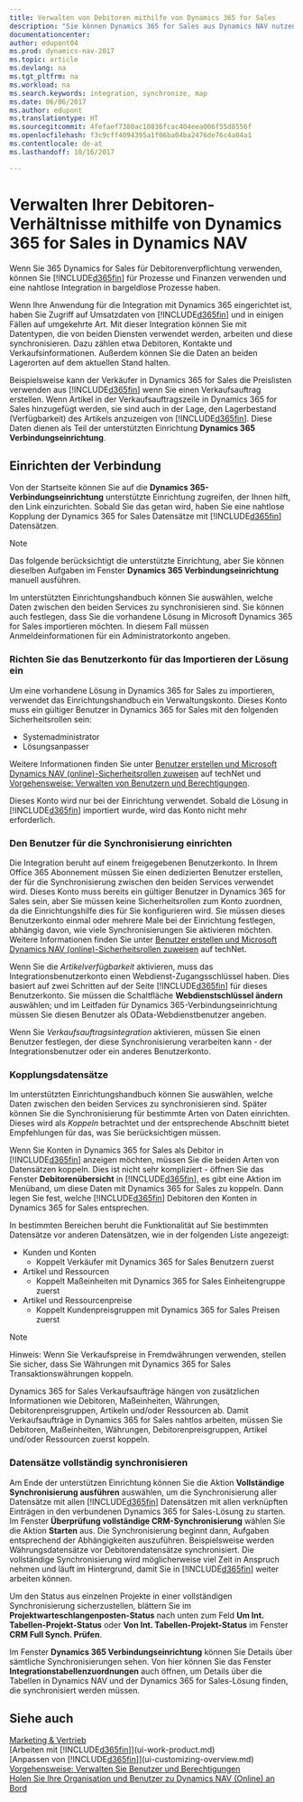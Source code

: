 ```yaml
---
title: Verwalten von Debitoren mithilfe von Dynamics 365 for Sales
description: "Sie können Dynamics 365 for Sales aus Dynamics NAV nutzen, um Daten zu verknüpfen und eine nahtlose Integration und Synchronisation der führenden Prozesse sicherzustellen."
documentationcenter: 
author: edupont04
ms.prod: dynamics-nav-2017
ms.topic: article
ms.devlang: na
ms.tgt_pltfrm: na
ms.workload: na
ms.search.keywords: integration, synchronize, map
ms.date: 06/06/2017
ms.author: edupont
ms.translationtype: HT
ms.sourcegitcommit: 4fefaef7380ac10836fcac404eea006f55d8556f
ms.openlocfilehash: f3c9cff4094395a1f06ba04ba2476de76c4a04a1
ms.contentlocale: de-at
ms.lasthandoff: 10/16/2017

---
```

# <a name="managing-your-customer-relationships-using-dynamics-365-for-sales-from-inside-dynamics-nav"></a>Verwalten Ihrer Debitoren-Verhältnisse mithilfe von Dynamics 365 for Sales in Dynamics NAV
Wenn Sie 365 Dynamics for Sales für Debitorenverpflichtung verwenden, können Sie [!INCLUDE[d365fin](includes/d365fin_md.md)] für Prozesse und Finanzen verwenden und eine nahtlose Integration in bargeldlose Prozesse haben.

Wenn Ihre Anwendung für die Integration mit Dynamics 365 eingerichtet ist, haben Sie Zugriff auf Umsatzdaten von [!INCLUDE[d365fin](includes/d365fin_md.md)] und in einigen Fällen auf umgekehrte Art. Mit dieser Integration können Sie mit Datentypen, die von beiden Diensten verwendet werden, arbeiten und diese synchronisieren. Dazu zählen etwa Debitoren, Kontakte und Verkaufsinformationen. Außerdem können Sie die Daten an beiden Lagerorten auf dem aktuellen Stand halten.  

Beispielsweise kann der Verkäufer in Dynamics 365 for Sales die Preislisten verwenden aus [!INCLUDE[d365fin](includes/d365fin_md.md)] wenn Sie einen Verkaufsauftrag erstellen. Wenn Artikel in der Verkaufsauftragszeile in Dynamics 365 for Sales hinzugefügt werden, sie sind auch in der Lage, den Lagerbestand (Verfügbarkeit) des Artikels anzuzeigen von [!INCLUDE[d365fin](includes/d365fin_md.md)]. Diese Daten dienen als Teil der unterstützten Einrichtung **Dynamics 365 Verbindungseinrichtung**.  

## <a name="setting-up-the-connection"></a>Einrichten der Verbindung
Von der Startseite können Sie auf die **Dynamics 365-Verbindungseinrichtung** unterstützte Einrichtung zugreifen, der Ihnen hilft, den Link einzurichten. Sobald Sie das getan wird, haben Sie eine nahtlose Kopplung der Dynamics 365 for Sales Datensätze mit [!INCLUDE[d365fin](includes/d365fin_md.md)] Datensätzen.  

> [!NOTE]  
>   Das folgende berücksichtigt die unterstützte Einrichtung, aber Sie können dieselben Aufgaben im Fenster **Dynamics 365 Verbindungseinrichtung** manuell ausführen.

Im unterstützten Einrichtungshandbuch können Sie auswählen, welche Daten zwischen den beiden Services zu synchronisieren sind. Sie können auch festlegen, dass Sie die vorhandene Lösung in Microsoft Dynamics 365 for Sales importieren möchten. In diesem Fall müssen Anmeldeinformationen für ein Administratorkonto angeben.

### <a name="setting-up-the-user-account-for-importing-the-solution"></a>Richten Sie das Benutzerkonto für das Importieren der Lösung ein
Um eine vorhandene Lösung in Dynamics 365 for Sales zu importieren, verwendet das Einrichtungshandbuch ein Verwaltungskonto. Dieses Konto muss ein gültiger Benutzer in Dynamics 365 for Sales mit den folgenden Sicherheitsrollen sein:

* Systemadministrator  
* Lösungsanpasser  

Weitere Informationen finden Sie unter [Benutzer erstellen und Microsoft Dynamics NAV (online)-Sicherheitsrollen zuweisen](https://technet.microsoft.com/library/jj191623.aspx) auf techNet und [Vorgehensweise: Verwalten von Benutzern und Berechtigungen](ui-how-users-permissions.md).  

Dieses Konto wird nur bei der Einrichtung verwendet. Sobald die Lösung in [!INCLUDE[d365fin](includes/d365fin_md.md)] importiert wurde, wird das Konto nicht mehr erforderlich.

### <a name="setting-up-the-user-account-for-synchronization"></a>Den Benutzer für die Synchronisierung einrichten
Die Integration beruht auf einem freigegebenen Benutzerkonto. In Ihrem Office 365 Abonnement müssen Sie einen dedizierten Benutzer erstellen, der für die Synchronisierung zwischen den beiden Services verwendet wird. Dieses Konto muss bereits ein gültiger Benutzer in Dynamics 365 for Sales sein, aber Sie müssen keine Sicherheitsrollen zum Konto zuordnen, da die Einrichtungshilfe dies für Sie konfigurieren wird. Sie müssen dieses Benutzerkonto einmal oder mehrere Male bei der Einrichtung festlegen, abhängig davon, wie viele Synchronisierungen Sie aktivieren möchten. Weitere Informationen finden Sie unter [Benutzer erstellen und Microsoft Dynamics NAV (online)-Sicherheitsrollen zuweisen](https://technet.microsoft.com/library/jj191623.aspx) auf techNet.

Wenn Sie die *Artikelverfügbarkeit* aktivieren, muss das Integrationsbenutzerkonto einen Webdienst-Zugangsschlüssel haben. Dies basiert auf zwei Schritten auf der Seite [!INCLUDE[d365fin](includes/d365fin_md.md)] für dieses Benutzerkonto. Sie müssen die Schaltfläche **Webdienstschlüssel ändern** auswählen; und im Leitfaden für Dynamics 365-Verbindungseinrichtung müssen Sie diesen Benutzer als OData-Webdienstbenutzer angeben.

Wenn Sie *Verkaufsauftragsintegration* aktivieren, müssen Sie einen Benutzer festlegen, der diese Synchronisierung verarbeiten kann - der Integrationsbenutzer oder ein anderes Benutzerkonto.

### <a name="coupling-records"></a>Kopplungsdatensätze
Im unterstützten Einrichtungshandbuch können Sie auswählen, welche Daten zwischen den beiden Services zu synchronisieren sind. Später können Sie die Synchronisierung für bestimmte Arten von Daten einrichten. Dieses wird als *Koppeln* betrachtet und der entsprechende Abschnitt bietet Empfehlungen für das, was Sie berücksichtigen müssen.

Wenn Sie Konten in Dynamics 365 for Sales als Debitor in [!INCLUDE[d365fin](includes/d365fin_md.md)] anzeigen möchten, müssen Sie die beiden Arten von Datensätzen koppeln. Dies ist nicht sehr kompliziert - öffnen Sie das Fenster **Debitorenübersicht** in [!INCLUDE[d365fin](includes/d365fin_md.md)], es gibt eine Aktion im Menüband, um diese Daten mit Dynamics 365 for Sales zu koppeln. Dann legen Sie fest, welche [!INCLUDE[d365fin](includes/d365fin_md.md)] Debitoren den Konten in Dynamics 365 for Sales entsprechen.

In bestimmten Bereichen beruht die Funktionalität auf Sie bestimmten Datensätze vor anderen Datensätzen, wie in der folgenden Liste angezeigt:

* Kunden und Konten  
  * Koppelt Verkäufer mit Dynamics 365 for Sales Benutzern zuerst  
* Artikel und Ressourcen  
  * Koppelt Maßeinheiten mit Dynamics 365 for Sales Einheitengruppe zuerst  
* Artikel und Ressourcenpreise  
  * Koppelt Kundenpreisgruppen mit Dynamics 365 for Sales Preisen zuerst  

> [!NOTE]  
>   Hinweis: Wenn Sie Verkaufspreise in Fremdwährungen verwenden, stellen Sie sicher, dass Sie Währungen mit Dynamics 365 for Sales Transaktionswährungen koppeln.

Dynamics 365 for Sales Verkaufsaufträge hängen von zusätzlichen Informationen wie Debitoren, Maßeinheiten, Währungen, Debitorenpreisgruppen, Artikeln und/oder Ressourcen ab. Damit Verkaufsaufträge in Dynamics 365 for Sales nahtlos arbeiten, müssen Sie Debitoren, Maßeinheiten, Währungen, Debitorenpreisgruppen, Artikel und/oder Ressourcen zuerst koppeln.

### <a name="synchronizing-records-fully"></a>Datensätze vollständig synchronisieren
Am Ende der unterstützen Einrichtung können Sie die Aktion **Vollständige Synchronisierung ausführen** auswählen, um die Synchronisierung aller Datensätze mit allen [!INCLUDE[d365fin](includes/d365fin_md.md)] Datensätzen mit allen verknüpften Einträgen in den verbundenen Dynamics 365 for Sales-Lösung zu starten. Im Fenster **Überprüfung vollständige CRM-Synchronisierung** wählen Sie die Aktion **Starten** aus. Die Synchronisierung beginnt dann, Aufgaben entsprechend der Abhängigkeiten auszuführen. Beispielsweise werden Währungsdatensätze vor Debitorendatensätze synchronisiert. Die vollständige Synchronisierung wird möglicherweise viel Zeit in Anspruch nehmen und läuft im Hintergrund, damit Sie in [!INCLUDE[d365fin](includes/d365fin_md.md)] weiter arbeiten können.

Um den Status aus einzelnen Projekte in einer vollständigen Synchronisierung sicherzustellen, blättern Sie im **Projektwarteschlangenposten-Status** nach unten zum Feld **Um Int. Tabellen-Projekt-Status** oder **Von Int. Tabellen-Projekt-Status** im Fenster **CRM Full Synch. Prüfen**.

Im Fenster **Dynamics 365 Verbindungseinrichtung** können Sie Details über sämtliche Synchronisierungen sehen. Von hier können Sie das Fenster **Integrationstabellenzuordnungen** auch öffnen, um Details über die Tabellen in Dynamics NAV und der Dynamics 365 for Sales-Lösung finden, die synchronisiert werden müssen.

## <a name="see-also"></a>Siehe auch
[Marketing & Vertrieb](marketing-relationship-management.md)  
[Arbeiten mit [!INCLUDE[d365fin](includes/d365fin_md.md)]](ui-work-product.md)  
[Anpassen von [!INCLUDE[d365fin](includes/d365fin_md.md)]](ui-customizing-overview.md)  
[Vorgehensweise: Verwalten Sie Benutzer und Berechtigungen](ui-how-users-permissions.md)    
[Holen Sie Ihre Organisation und Benutzer zu Dynamics NAV (Online) an Bord](https://www.microsoft.com/en-US/Dynamics/crm-customer-center/onboard-your-organization-and-users-to-dynamics-365-online.aspx)  

##

